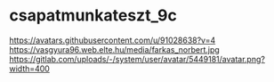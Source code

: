 # csapatmunkateszt_9c
https://avatars.githubusercontent.com/u/91028638?v=4
https://vasgyura96.web.elte.hu/media/farkas_norbert.jpg
https://gitlab.com/uploads/-/system/user/avatar/5449181/avatar.png?width=400
